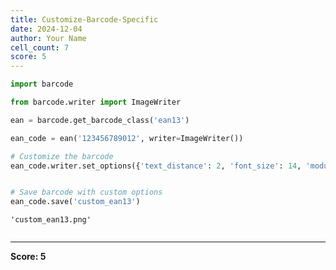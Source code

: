 ```yaml
---
title: Customize-Barcode-Specific
date: 2024-12-04
author: Your Name
cell_count: 7
score: 5
---
```


```python
import barcode


```


```python
from barcode.writer import ImageWriter


```


```python
ean = barcode.get_barcode_class('ean13')

```


```python
ean_code = ean('123456789012', writer=ImageWriter())


```


```python
# Customize the barcode
ean_code.writer.set_options({'text_distance': 2, 'font_size': 14, 'module_width': 0.2})

```


```python

# Save barcode with custom options
ean_code.save('custom_ean13')
```




    'custom_ean13.png'




```python

```


---
**Score: 5**
